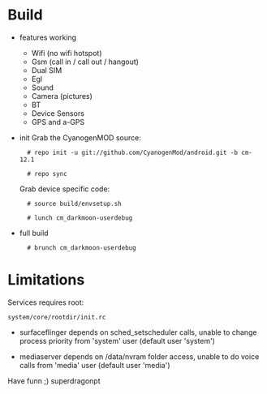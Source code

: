 # Build

* features working

  * Wifi (no wifi hotspot)
  * Gsm (call in / call out / hangout)
  * Dual SIM
  * Egl
  * Sound
  * Camera (pictures)
  * BT
  * Device Sensors
  * GPS and a-GPS

* init
  Grab the CyanogenMOD source:

        # repo init -u git://github.com/CyanogenMod/android.git -b cm-12.1
        
        # repo sync

  Grab device specific code:
        
        # source build/envsetup.sh
        
        # lunch cm_darkmoon-userdebug



* full build

        # brunch cm_darkmoon-userdebug


# Limitations

Services requires root:

`system/core/rootdir/init.rc`

  * surfaceflinger depends on sched_setscheduler calls, unable to change process priority from 'system' user (default user 'system')

  * mediaserver depends on /data/nvram folder access, unable to do voice calls from 'media' user (default user 'media')




Have funn ;)
superdragonpt

